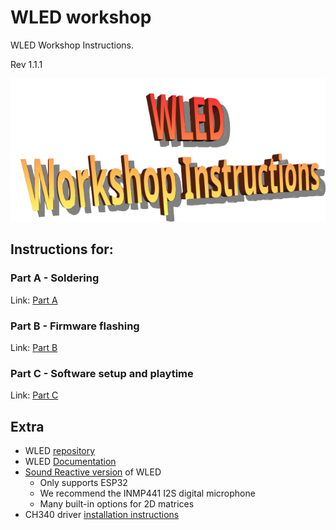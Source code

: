 # WLED workshop 

WLED Workshop Instructions.

Rev 1.1.1

![](assets/word_art.png)

## Instructions for:
### Part A - Soldering
Link: [Part A](partA.md)

### Part B - Firmware flashing
Link: [Part B](partB.md)

### Part C - Software setup and playtime
Link: [Part C](partC.md)

## Extra
- WLED [repository](https://github.com/Aircoookie/WLED)
- WLED [Documentation](https://kno.wled.ge/basics/tutorials/)
- [Sound Reactive version](https://github.com/atuline/WLED) of WLED
  - Only supports ESP32
  - We recommend the INMP441 I2S digital microphone
  - Many built-in options for 2D matrices
- CH340 driver [installation instructions](https://github.com/DecaturMakers/CH340_drivers-Linux-Mac-Windows)

